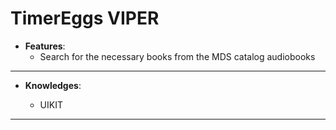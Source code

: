 # TimerEggs VIPER

* **Features**:
  * Search for the necessary books from the MDS catalog audiobooks 


___
* **Knowledges**:

  * UIKIT


___

<!--![rfhnbyrf](audioBook-1.gif)-->
